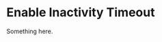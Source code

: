 [title]: # (Enable Inactivity Timeout)
[tags]: # (XXX)
[priority]: # (5464)
# Enable Inactivity Timeout
Something here.

